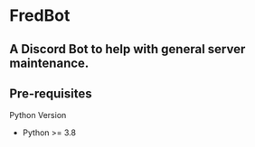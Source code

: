 # FredBot
## A Discord Bot to help with general server maintenance.

## Pre-requisites
Python Version
- Python >= 3.8